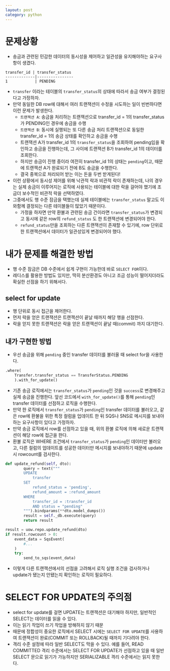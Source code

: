 ```yaml
---
layout: post
category: python
---
```


# 문제상황

- 송금과 관련된 민감한 데이터의 동시성을 제어하고 일관성을 유지해야하는 요구사항이 생겼다.

```
transfer_id | transfer_status
-------------|----------------
1            | PENDING
```

- `transfer` 이라는 테이블의 `transfer_status`의 상태에 따라서 송금 여부가 결정된다고 가정하자.
- 만약 동일한 DB row에 대해서 여러 트랜잭션이 수정을 시도하는 일이 빈번하다면 이런 문제가 발생한다.
    - `트랜잭션 A`: 송금을 처리하는 트랜잭션으로 transfer_id = 1의 transfer_status가 PENDING인 경우에 송금을 수행
    - `트랜잭션 B`: 동시에 실행되는 또 다른 송금 처리 트랜잭션으로 동일한 transfer_id = 1의 송금 상태를 확인하고 송금을 수행
    - 트랜잭션 A가 transfer_id 1의 `transfer_status`을 조회하여 pending임을 확인하고 송금을 진행하는데, 그 사이에 트랜잭션 B가 transfer_id 1의 데이터를 조회한다.
    - 하지만 송금이 진행 중이라 여전히 transfer_id 1의 상태는 `pending`이고, 때문에 트랜잭션 A가 완료되기 전에 B도 송금을 수행한다.
    - 결국 중복으로 처리되어 받는 이는 돈을 두번 받게된다!
- 이런 상황에서 동시성 제어를 위해 낙관적 락과 비관적 락이 존재하는데, 나의 경우는 실제 송금이 이루어지는 로직에 사용되는 테이블에 대한 락을 걸어야 했기에 조금더 보수적인 비관적 락을 선택하였다.
- 그중에서도 행 수준 잠금을 택했는데 실제 테이블에는 `transfer_status` 말고도 이와함께 결정되는 다른 테이블들이 많았기 때문이다.
    - 가정을 하자면 만약 환불과 관련된 송금 건이라면 `transfer_status`가 변경되고 동시에 같은 row의 `refund_status` 도 한 트랜잭션에 변경되어야 한다.
    - `refund_status`만을 조회하는 다른 트랜잭션이 존재할 수 있기에, row 단위로 한 트랜잭션에서 데이터가 일관성있게 변경되어야 했다.

# 내가 문제를 해결한 방법

- 행 수준 잠금은 DB 수준에서 쉽게 구현이 가능한데 바로 `SELECT FOR`이다.
- 레디스를 활용한 방법도 있지만, 딱히 분산환경도 아니고 조금 성능이 떨어지더라도 확실한 선점을 하기 위해서다.

## select for update

- 행 단위로 동시 접근을 제어한다.
- 먼저 락을 얻은 트랜잭션은 트랜잭션이 끝날 때까지 해당 행을 선점한다.
- 락을 얻지 못한 트랜잭션은 락을 얻은 트랜잭션이 끝날 때(commit) 까지 대기한다.

## 내가 구현한 방법

- 우선 송금을 위해 `pending` 중인 transfer 데이터를 불러올 때 select for을 사용한다.

```python
.where(
    Transfer.transfer_status == TransferStatus.PENDING
    ).with_for_update()
```

- 기존 송금 로직에서는 `transfer_status`가 `pending`인 것을 `success`로 변경해주고 실제 송금을 진행한다. 앞선 코드에서 `with_for_update()`를 통해 `pending`인 transfer 데이터를 선점하고 로직을 수행한다.
- 만약 한 로직에서 `transfer_status`가 `pending`인 transfer 데이터를 불러오고, 같은 row에 환불을 위한 특정 컬럼을 업데이트 한 뒤 SQS나 SNS로 메시지를 보내야하는 요구사항이 있다고 가정하자.
- 만약 송금 로직에서 row를 선점하고 있을 때, 위의 환불 로직에 의해 새로운 트랜잭션이 해당 row에 접근을 한다.
- 환불 로직은 WHERE 조건에서 `transfer_status`가 `pending`인 데이터만 불러오고, 다른 컬럼의 업데이트를 성공한 데이터만 메시지를 보내야하기 때문에 update시 rowcount를 검사한다.

```python
def update_refund(self, dto):
        query = text("""
        UPDATE
            transfer       
        SET
            refund_status = 'pending',
            refund_amount = :refund_amount
        WHERE
            transfer_id = :transfer_id
            AND status = "pending"
        """).bindparams(**dto.model_dumps())
        result = self._db.execute(query)
        return result

result = uow.repo.update_refund(dto)
if result.rowcount > 0:
    event_data = SqsEvent(
        #...
    )
    try:
        send_to_sqs(event_data)
```

- 이렇게 다른 트랜잭션에서의 선점을 고려해서 로직 실행 조건을 검사하거나 update가 됐는지 안됐는지 확인하는 로직이 필요하다.

# SELECT FOR UPDATE의 주의점

- select for update를 걸면 UPDATE는 트랜잭션은 대기해야 하지만, 일반적인 SELECT는 데이터를 읽을 수 있다.
- 이는 읽기 작업이 쓰기 작업을 방해하지 않기 때문
- 때문에 정합성이 중요한 로직에서 SELECT 시에는 `SELECT FOR UPDATE`를 사용하여 트랜잭션이 완료(COMMIT 또는 ROLLBACK)될 때까지 기다려야 한다.
- 격리 수준 설정에 따라 일반 SELECT도 막을 수 있다. 예를 들어, READ COMMITTED 격리 수준에서는 SELECT FOR UPDATE가 선점하고 있을 때 일반 SELECT 문으로 읽기가 가능하지만 SERIALIZABLE 격리 수준에서는 읽지 못한다.
